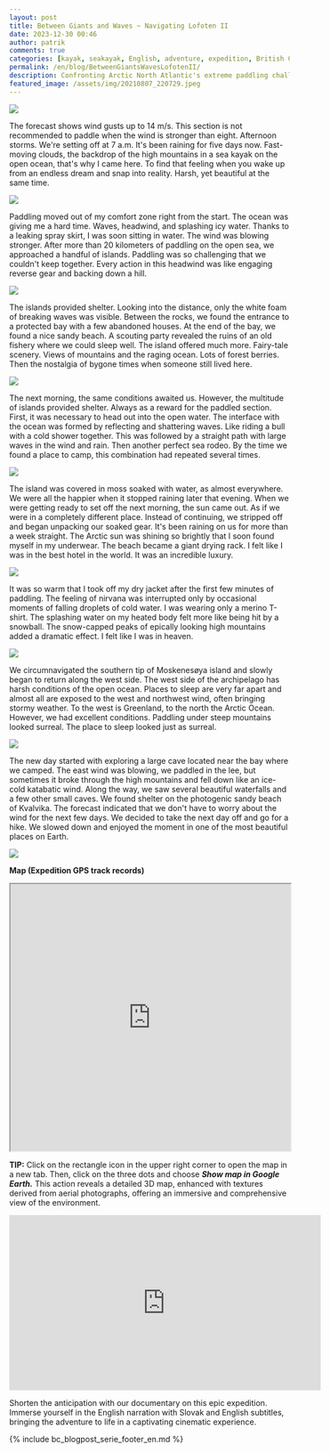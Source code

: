 ```yaml
---
layout: post
title: Between Giants and Waves ~ Navigating Lofoten II
date: 2023-12-30 00:46
author: patrik
comments: true
categories: [kayak, seakayak, English, adventure, expedition, British Columbia, Canada, bear, seal, sealion, whale, outdoor]
permalink: /en/blog/BetweenGiantsWavesLofotenII/
description: Confronting Arctic North Atlantic's extreme paddling challenges - fierce headwinds, relentless waves, and the raw elements. Amidst unyielding rain and soaked gear, find breathtaking mountain vistas and serene Arctic wilderness. The sun shines like a new realm's gateway, offering shelter and fulfillment in one of Earth's most stunning landscapes, testing limits and resilience.
featured_image: /assets/img/20210807_220729.jpeg
---
```

![](/assets/img/84004fad0c79fadf6e33d2fddaad8c71_35851.jpeg)

The forecast shows wind gusts up to 14 m/s. This section is not recommended to paddle when the wind is stronger than eight. Afternoon storms. We're setting off at 7 a.m. It's been raining for five days now. Fast-moving clouds, the backdrop of the high mountains in a sea kayak on the open ocean, that's why I came here. To find that feeling when you wake up from an endless dream and snap into reality. Harsh, yet beautiful at the same time.	

![](/assets/img/20210804_144353.jpeg)

Paddling moved out of my comfort zone right from the start. The ocean was giving me a hard time. Waves, headwind, and splashing icy water. Thanks to a leaking spray skirt, I was soon sitting in water. The wind was blowing stronger. After more than 20 kilometers of paddling on the open sea, we approached a handful of islands. Paddling was so challenging that we couldn't keep together. Every action in this headwind was like engaging reverse gear and backing down a hill.

![](/assets/img/20210804_160609.jpeg)

The islands provided shelter. Looking into the distance, only the white foam of breaking waves was visible. Between the rocks, we found the entrance to a protected bay with a few abandoned houses. At the end of the bay, we found a nice sandy beach. A scouting party revealed the ruins of an old fishery where we could sleep well. The island offered much more. Fairy-tale scenery. Views of mountains and the raging ocean. Lots of forest berries. Then the nostalgia of bygone times when someone still lived here.

![](/assets/img/20210804_132839.jpeg)

The next morning, the same conditions awaited us. However, the multitude of islands provided shelter. Always as a reward for the paddled section. First, it was necessary to head out into the open water. The interface with the ocean was formed by reflecting and shattering waves. Like riding a bull with a cold shower together. This was followed by a straight path with large waves in the wind and rain. Then another perfect sea rodeo. By the time we found a place to camp, this combination had repeated several times.

![](/assets/img/20210818_214627_352.jpeg)

The island was covered in moss soaked with water, as almost everywhere. We were all the happier when it stopped raining later that evening. When we were getting ready to set off the next morning, the sun came out. As if we were in a completely different place. Instead of continuing, we stripped off and began unpacking our soaked gear. It's been raining on us for more than a week straight. The Arctic sun was shining so brightly that I soon found myself in my underwear. The beach became a giant drying rack. I felt like I was in the best hotel in the world. It was an incredible luxury.

![](/assets/img/20210808_115125.jpeg)

It was so warm that I took off my dry jacket after the first few minutes of paddling. The feeling of nirvana was interrupted only by occasional moments of falling droplets of cold water. I was wearing only a merino T-shirt. The splashing water on my heated body felt more like being hit by a snowball. The snow-capped peaks of epically looking high mountains added a dramatic effect. I felt like I was in heaven.

![](/assets/img/20210807_220729.jpeg)

We circumnavigated the southern tip of Moskenesøya island and slowly began to return along the west side. The west side of the archipelago has harsh conditions of the open ocean. Places to sleep are very far apart and almost all are exposed to the west and northwest wind, often bringing stormy weather. To the west is Greenland, to the north the Arctic Ocean. However, we had excellent conditions. Paddling under steep mountains looked surreal. The place to sleep looked just as surreal.

![](/assets/img/20210808_171634.jpeg)

The new day started with exploring a large cave located near the bay where we camped. The east wind was blowing, we paddled in the lee, but sometimes it broke through the high mountains and fell down like an ice-cold katabatic wind. Along the way, we saw several beautiful waterfalls and a few other small caves. We found shelter on the photogenic sandy beach of Kvalvika. The forecast indicated that we don't have to worry about the wind for the next few days. We decided to take the next day off and go for a hike. We slowed down and enjoyed the moment in one of the most beautiful places on Earth.

![](/assets/img/map-lof-5.jpg)

**Map (Expedition GPS track records)**  
<iframe src="https://www.google.com/maps/d/embed?mid=1uvY8m_irvSvAgxb1ynELVqx_Ua9ZCkY&ehbc=2E312F" width="100%" height="480"></iframe>

**TIP:** Click on the rectangle icon in the upper right corner to open the map in a new tab. Then, click on the three dots and choose ***Show map in Google Earth.*** This action reveals a detailed 3D map, enhanced with textures derived from aerial photographs, offering an immersive and comprehensive view of the environment.

<iframe width="560" height="315" src="https://www.youtube.com/embed/BV9OnfBjgkk" title="The Lofoten Islands Circumnavigation" frameborder="0" allow="accelerometer; autoplay; clipboard-write; encrypted-media; gyroscope; picture-in-picture" allowfullscreen></iframe>

Shorten the anticipation with our documentary on this epic expedition. Immerse yourself in the English narration with Slovak and English subtitles, bringing the adventure to life in a captivating cinematic experience.

{% include bc_blogpost_serie_footer_en.md %}